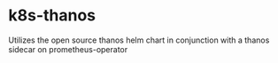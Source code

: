 # k8s-thanos
Utilizes the open source thanos helm chart in conjunction with a thanos sidecar on prometheus-operator
